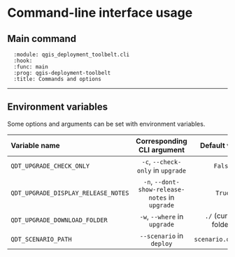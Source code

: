 # Command-line interface usage

## Main command

```{sphinx_argparse_cli}
  :module: qgis_deployment_toolbelt.cli
  :hook:
  :func: main
  :prog: qgis-deployment-toolbelt
  :title: Commands and options
```

----

## Environment variables

Some options and arguments can be set with environment variables.

| Variable name       | Corresponding CLI argument | Default value      |
| :------------------ | :------------------------: | :----------------: |
| `QDT_UPGRADE_CHECK_ONLY` | `-c`, `--check-only` in `upgrade`   | `False` |
| `QDT_UPGRADE_DISPLAY_RELEASE_NOTES` | `-n`, `--dont-show-release-notes` in `upgrade`   | `True` |
| `QDT_UPGRADE_DOWNLOAD_FOLDER` | `-w`, `--where` in `upgrade`   | `./` (current folder) |
| `QDT_SCENARIO_PATH` | `--scenario` in `deploy`   | `scenario.qdt.yml` |

